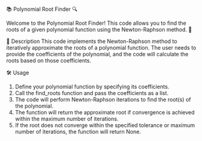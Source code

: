 📚 Polynomial Root Finder 🔍

Welcome to the Polynomial Root Finder! This code allows you to find the roots of a given polynomial function using the Newton-Raphson method. 🌱

📝 Description
This code implements the Newton-Raphson method to iteratively approximate the roots of a polynomial function. The user needs to provide the coefficients of the polynomial, and the code will calculate the roots based on those coefficients.

🛠️ Usage
1. Define your polynomial function by specifying its coefficients.
2. Call the find_roots function and pass the coefficients as a list.
3. The code will perform Newton-Raphson iterations to find the root(s) of the polynomial.
4. The function will return the approximate root if convergence is achieved within the maximum number of iterations.
5. If the root does not converge within the specified tolerance or maximum number of iterations, the function will return None.
